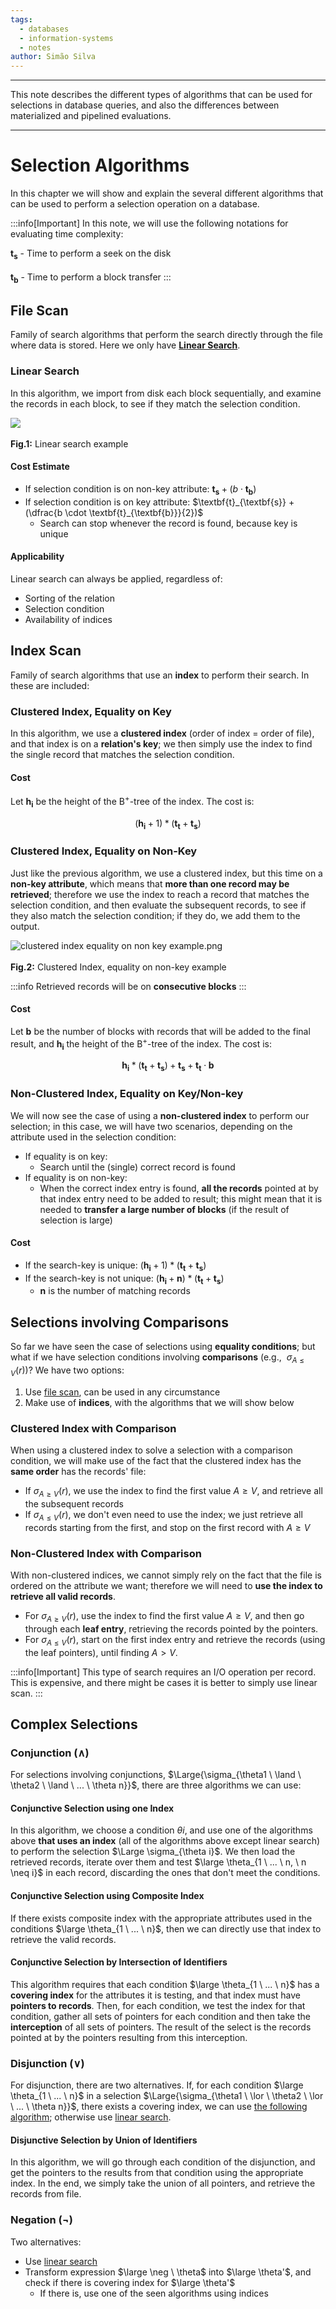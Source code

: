 ```yaml
---
tags:
  - databases
  - information-systems
  - notes
author: Simão Silva
---
```


---
This note describes the different types of algorithms that can be used for selections in database queries, and also the differences between materialized and pipelined evaluations.

---

# Selection Algorithms

In this chapter we will show and explain the several different algorithms that can be used to perform a selection operation on a database.

:::info[Important]
In this note, we will use the following notations for evaluating time complexity:

$\textbf{t}_{\textbf{s}}$ - Time to perform a seek on the disk<br></br>
$\textbf{t}_{\textbf{b}}$ - Time to perform a block transfer
:::

## File Scan

Family of search algorithms that perform the search directly through the file where data is stored. Here we only have **[Linear Search](#linear-search)**.

### Linear Search

In this algorithm, we import from disk each block sequentially, and examine the records in each block, to see if they match the selection condition.

![](img/linear%20search%20example.png)<br></br>
**Fig.1:** Linear search example

#### Cost Estimate

- If selection condition is on non-key attribute: $\textbf{t}_{\textbf{s}} + (b \cdot \textbf{t}_{\textbf{b}})$
- If selection condition is on key attribute: $\textbf{t}_{\textbf{s}} + (\dfrac{b \cdot \textbf{t}_{\textbf{b}}}{2})$
	- Search can stop whenever the record is found, because key is unique

#### Applicability

Linear search can always be applied, regardless of:

- Sorting of the relation
- Selection condition
- Availability of indices

## Index Scan

Family of search algorithms that use an **index** to perform their search. In these are included:

### Clustered Index, Equality on Key

In this algorithm, we use a **clustered index** (order of index = order of file), and that index is on a **relation's key**; we then simply use the index to find the single record that matches the selection condition.

#### Cost

Let $\textbf{h}_{\textbf{i}}$ be the height of the B$^+$-tree of the index. The cost is:

$$(\textbf{h}_{\textbf{i}} + 1) * (\textbf{t}_\textbf{t} + \textbf{t}_\textbf{s})$$

### Clustered Index, Equality on Non-Key

Just like the previous algorithm, we use a clustered index, but this time on a **non-key attribute**, which means that **more than one record may be retrieved**; therefore we use the index to reach a record that matches the selection condition, and then evaluate the subsequent records, to see if they also match the selection condition; if they do, we add them to the output.

![clustered index equality on non key example.png](img/clustered%20index%20equality%20on%20non%20key%20example.png)<br></br>
**Fig.2:** Clustered Index, equality on non-key example

:::info
Retrieved records will be on **consecutive blocks**
:::

#### Cost

Let $\textbf{b}$ be the number of blocks with records that will be added to the final result, and $\textbf{h}_{\textbf{i}}$ the height of the B$^+$-tree of the index. The cost is:

$$\textbf{h}_{\textbf{i}} * (\textbf{t}_\textbf{t} + \textbf{t}_\textbf{s}) + \textbf{t}_\textbf{s} + \textbf{t}_\textbf{t} \cdot \textbf{b}$$

### Non-Clustered Index, Equality on Key/Non-key

We will now see the case of using a **non-clustered index** to perform our selection; in this case, we will have two scenarios, depending on the attribute used in the selection condition:

- If equality is on key:
	- Search until the (single) correct record is found
- If equality is on non-key:
	- When the correct index entry is found, **all the records** pointed at by that index entry need to be added to result; this might mean that it is needed to **transfer a large number of blocks** (if the result of selection is large)

#### Cost

- If the search-key is unique: $(\textbf{h}_{\textbf{i}} + 1) * (\textbf{t}_\textbf{t} + \textbf{t}_\textbf{s})$
- If the search-key is not unique: $(\textbf{h}_{\textbf{i}} + \textbf{n}) * (\textbf{t}_\textbf{t} + \textbf{t}_\textbf{s})$
	- $\textbf{n}$ is the number of matching records

## Selections involving Comparisons

So far we have seen the case of selections using **equality conditions**; but what if we have selection conditions involving **comparisons** (e.g., $\ \sigma_{A \le V}(r)$)? We have two options:

1. Use [file scan](#file-scan), can be used in any circumstance
2. Make use of **indices**, with the algorithms that we will show below

### Clustered Index with Comparison

When using a clustered index to solve a selection with a comparison condition, we will make use of the fact that the clustered index has the **same order** has the records' file:

- If $\sigma_{A \ge V}(r)$, we use the index to find the first value $A \ge V$, and retrieve all the subsequent records
- If $\sigma_{A \le V}(r)$, we don't even need to use the index; we just retrieve all records starting from the first, and stop on the first record with $A \ge V$

### Non-Clustered Index with Comparison

With non-clustered indices, we cannot simply rely on the fact that the file is ordered on the attribute we want; therefore we will need to **use the index to retrieve all valid records**.

- For $\sigma_{A \ge V}(r)$, use the index to find the first value $A \ge V$, and then go through each **leaf entry**, retrieving the records pointed by the pointers.
- For $\sigma_{A \le V}(r)$, start on the first index entry and retrieve the records (using the leaf pointers), until finding $A \gt V$.

:::info[Important]
This type of search requires an I/O operation per record. This is expensive, and there might be cases it is better to simply use linear scan.
:::

## Complex Selections

### Conjunction ($\land$)

For selections involving conjunctions, $\Large{\sigma_{\theta1 \ \land \ \theta2 \ \land \ ... \ \theta n}}$, there are three algorithms we can use:

#### Conjunctive Selection using one Index

In this algorithm, we choose a condition $\theta i$, and use one of the algorithms above **that uses an index** (all of the algorithms above except linear search) to perform the selection $\Large \sigma_{\theta i}$. We then load the retrieved records, iterate over them and test $\large \theta_{1 \ ... \ n, \ n \neq i}$ in each record, discarding the ones that don't meet the conditions.

#### Conjunctive Selection using Composite Index

If there exists composite index with the appropriate attributes used in the conditions $\large \theta_{1 \ ... \ n}$, then we can directly use that index to retrieve the valid records.

#### Conjunctive Selection by Intersection of Identifiers

This algorithm requires that each condition $\large \theta_{1 \ ... \ n}$ has a **covering index** for the attributes it is testing, and that index must have **pointers to records**. Then, for each condition, we test the index for that condition, gather all sets of pointers for each condition and then take the **interception** of all sets of pointers. The result of the select is the records pointed at by the pointers resulting from this interception.

### Disjunction ($\lor$)

For disjunction, there are two alternatives. If, for each condition $\large \theta_{1 \ ... \ n}$ in a selection $\Large{\sigma_{\theta1 \ \lor \ \theta2 \ \lor \ ... \ \theta n}}$, there exists a covering index, we can use [the following algorithm](#disjunctive-selection-by-union-of-identifiers); otherwise use [linear search](#linear-search).

#### Disjunctive Selection by Union of Identifiers

In this algorithm, we will go through each condition of the disjunction, and get the pointers to the results from that condition using the appropriate index. In the end, we simply take the union of all pointers, and retrieve the records from file.

### Negation ($\neg$)

Two alternatives:

- Use [linear search](#linear-search)
- Transform expression $\large \neg \ \theta$ into $\large \theta'$, and check if there is covering index for $\large \theta'$
	- If there is, use one of the seen algorithms using indices
